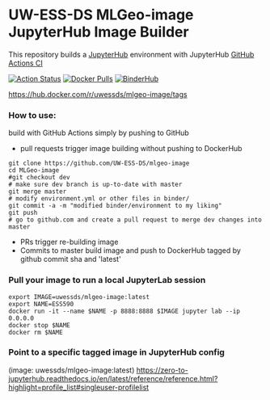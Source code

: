 # UW-ESS-DS MLGeo-image JupyterHub Image Builder

This repository builds a [JupyterHub](https://jupyter.org/hub) environment with JupyterHub [GitHub Actions CI](https://github.com/jupyterhub/repo2docker-action)

[![Action Status](https://github.com/UW-ESS-DS/MLGeo-image/workflows/CI/badge.svg)](https://github.com/UW-ESS-DS/MLGeo-image/actions)
[![Docker Pulls](https://img.shields.io/docker/pulls/uwessds/mlgeo-image)](https://hub.docker.com/r/uwessds/mlgeo-image/tags)
[![BinderHub](https://mybinder.org/badge_logo.svg)](https://mybinder.org/v2/gh/UW-ESS-DS/MLGeo-image/main?urlpath=lab)  

https://hub.docker.com/r/uwessds/mlgeo-image/tags

### How to use:

build with GitHub Actions simply by pushing to GitHub

* pull requests trigger image building without pushing to DockerHub
```
git clone https://github.com/UW-ESS-DS/mlgeo-image
cd MLGeo-image
#git checkout dev
# make sure dev branch is up-to-date with master
git merge master
# modify environment.yml or other files in binder/
git commit -a -m "modified binder/environment to my liking"
git push
# go to github.com and create a pull request to merge dev changes into master
```
* PRs trigger re-building image
* Commits to master build image and push to DockerHub tagged by github commit sha and 'latest'

### Pull your image to run a local JupyterLab session
```
export IMAGE=uwessds/mlgeo-image:latest
export NAME=ESS590
docker run -it --name $NAME -p 8888:8888 $IMAGE jupyter lab --ip 0.0.0.0
docker stop $NAME
docker rm $NAME
```

### Point to a specific tagged image in JupyterHub config
(image: uwessds/mlgeo-image:latest)
https://zero-to-jupyterhub.readthedocs.io/en/latest/reference/reference.html?highlight=profile_list#singleuser-profilelist
